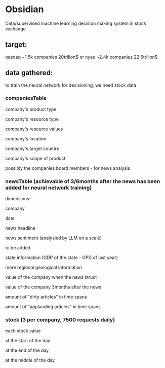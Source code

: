# **Obsidian**

Data/supervised machine learning decision making system in stock exchange

## target:
nasdaq ~1.5k companies 20trilion$
or
nyse ~2.4k companies 22.6trilion$


## data gathered:
to train the neural network for decisioning, we need stock data

### companiesTable

company's product type

company's resource type

company's resource values

company's location

company's target country

company's scope of product

possibly the companies board members - for news analysis


### newsTable (achievable of 3/6months after the news has been added for neural network training)
dimensions:

company

date

news headline

news sentiment (analysied by LLM on a scale)

to be added

state information (GDP of the state - GPD of last year)

more regional geological information

value of the company when the news struct

value of the company 3months after the news

amount of "dirty articles" in time spans

amount of "applauding articles" in time spans

### stock (3 per company, 7500 requests daily)
each stock value 

at the start of the day 

at the end of the day

at the middle of the day
